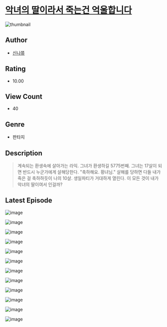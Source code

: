 # [악녀의 딸이라서 죽는건 억울합니다](https://comic.naver.com/bestChallenge/list?titleId=810736)
![thumbnail](https://image-comic.pstatic.net/user_contents_data/challenge_comic/2023/05/24/258015/upload_3559081984157563193_480x623.jpeg)

## Author
- [신나쮸](https://comic.naver.com/artistTitle?id=258015)

## Rating
- 10.00

## View Count
- 40

## Genre
- 판타지

## Description
> 계속되는 환생속에 살아가는 라익. 그녀가 환생하길 5775번째. 그녀는 17살이 되면 반드시 누군가에게 살해당한다. "축하해요. 황녀님." 살해를 당하면 다들 내가 죽은 걸 축하하듯이 나의 10살. 생일파티가 거대하게 열린다. 이 모든 것이 내가 악녀의 딸이여서 인걸까?


## Latest Episode
![image](https://image-comic.pstatic.net/user_contents_data/challenge_comic/2023/05/24/258015/upload_3990527057790840889.jpeg)

![image](https://image-comic.pstatic.net/user_contents_data/challenge_comic/2023/05/24/258015/upload_3689914169944139108.jpeg)

![image](https://image-comic.pstatic.net/user_contents_data/challenge_comic/2023/05/24/258015/upload_3618751372987610470.jpeg)

![image](https://image-comic.pstatic.net/user_contents_data/challenge_comic/2023/05/24/258015/upload_3689628095782216547.jpeg)

![image](https://image-comic.pstatic.net/user_contents_data/challenge_comic/2023/05/24/258015/upload_3834027158946538597.jpeg)

![image](https://image-comic.pstatic.net/user_contents_data/challenge_comic/2023/05/24/258015/upload_4122824672728330595.jpeg)

![image](https://image-comic.pstatic.net/user_contents_data/challenge_comic/2023/05/24/258015/upload_3630855921475806259.jpeg)

![image](https://image-comic.pstatic.net/user_contents_data/challenge_comic/2023/05/24/258015/upload_7378362067195094066.jpeg)

![image](https://image-comic.pstatic.net/user_contents_data/challenge_comic/2023/05/24/258015/upload_3991703723506677558.jpeg)

![image](https://image-comic.pstatic.net/user_contents_data/challenge_comic/2023/05/24/258015/upload_7365748449111847221.jpeg)

![image](https://image-comic.pstatic.net/user_contents_data/challenge_comic/2023/05/24/258015/upload_3978422507775539298.jpeg)

![image](https://image-comic.pstatic.net/user_contents_data/challenge_comic/2023/05/24/258015/upload_3618752467315340898.jpeg)
